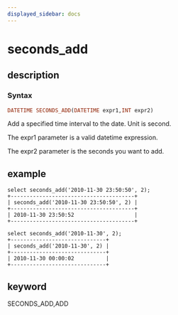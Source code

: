 ```yaml
---
displayed_sidebar: docs
---
```


# seconds_add

## description

### Syntax

```Haskell
DATETIME SECONDS_ADD(DATETIME expr1,INT expr2)
```

Add a specified time interval to the date. Unit is second.

The expr1 parameter is a valid datetime expression.

The expr2 parameter is the seconds you want to add.

## example

```Plain Text
select seconds_add('2010-11-30 23:50:50', 2);
+---------------------------------------+
| seconds_add('2010-11-30 23:50:50', 2) |
+---------------------------------------+
| 2010-11-30 23:50:52                   |
+---------------------------------------+

select seconds_add('2010-11-30', 2);
+------------------------------+
| seconds_add('2010-11-30', 2) |
+------------------------------+
| 2010-11-30 00:00:02          |
+------------------------------+
```

## keyword

SECONDS_ADD,ADD